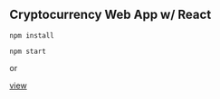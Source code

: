 ## Cryptocurrency Web App w/ React

```
npm install

npm start
```

or

[view](https://juan-garcia1.github.io/cryptocurrency-react-web-app-/)
